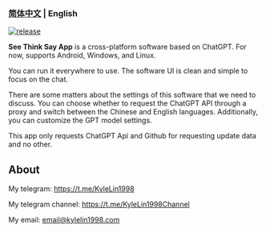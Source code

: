 
### [简体中文](./README.md) | English

[![release](https://img.shields.io/github/v/release/kylelin1998/ChatGPTForTelegram)](https://github.com/kylelin1998/ChatGPTForTelegram/releases/latest)

**See Think Say App** is a cross-platform software based on ChatGPT. For now, supports Android, Windows, and Linux. 

You can run it everywhere to use. The software UI is clean and simple to focus on the chat.

There are some matters about the settings of this software that we need to discuss. You can choose whether to request the ChatGPT API through a proxy and switch between the Chinese and English languages. Additionally, you can customize the GPT model settings.

This app only requests ChatGPT Api and Github for requesting update data and no other.

## About
My telegram: https://t.me/KyleLin1998

My telegram channel: https://t.me/KyleLin1998Channel

My email: email@kylelin1998.com
